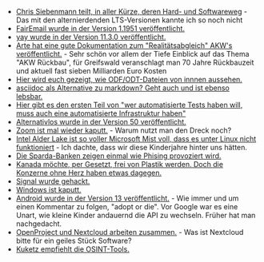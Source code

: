 * [Chris Siebenmann teilt, in aller Kürze, deren Hard- und Softwareweg](https://utcc.utoronto.ca/~cks/space/blog/sysadmin/OurSlowServerTurnover) - Das mit den alternierdenden LTS-Versionen kannte ich so noch nicht
* [FairEmail wurde in der Version 1.1951 veröffentlicht.](https://github.com/M66B/FairEmail/releases/tag/1.1951)
* [yay wurde in der Version 11.3.0 veröffentlicht.](https://github.com/Jguer/yay/releases/tag/v11.3.0)
* [Arte hat eine gute Dokumentation zum "Realitätsabgleich" AKW's veröffentlicht.](https://www.youtube.com/watch?v=2gOrrI4UxFs) - Sehr schön vor allem der Tiefe Einblick auf das Thema "AKW Rückbau", für Greifswald veranschlagt man 70 Jahre Rückbauzeit und aktuell fast sieben Milliarden Euro Kosten
* [Hier wird euch gezeigt, wie ODF/ODT-Dateien von innnen aussehen.](https://opensource.com/article/22/8/odt-files)
* [asciidoc als Alternative zu markdown? Geht auch und ist ebenso lebsbar.](https://opensource.com/article/22/8/drop-markdown-asciidoc)
* [Hier gibt es den ersten Teil von "wer automatisierte Tests haben will, muss auch eine automatisierte Infrastruktur haben"](https://www.opensourcerers.org/2022/08/15/why-test-automation-wont-work-without-infrastructure-automation-part-ii/)
* [Alternativlos wurde in der Version 50 veröffentlicht.](https://alternativlos.org/50/)
* [Zoom ist mal wieder kaputt.](https://www.borncity.com/blog/2022/08/15/schwachstelle-in-zoom-fr-macos/) - Warum nutzt man den Dreck noch?
* [Intel Alder Lake ist so voller Microsoft Mist voll, dass es unter Linux nicht funktioniert](https://www.phoronix.com/news/Greg-KH-No-ADL-Webcam-Laptop) - Ich dachte, dass wir diese Kinderjahre hinter uns hätten.
* [Die Sparda-Banken zeigen einmal wie Phising provoziert wird.](https://www.kuketz-blog.de/phishing-leicht-gemacht-sparda-banken-verlinken-fremde-website-in-offiziellen-briefen/)
* [Kanada möchte, per Gesetzt, frei von Plastik werden. Doch die Konzerne ohne Herz haben etwas dagegen.](https://netzfrauen.org/2022/08/15/kanada-3/)
* [Signal wurde gehackt.](https://www.borncity.com/blog/2022/08/16/signal-opfer-des-twilio-hacks/)
* [Windows ist kaputt.](https://www.borncity.com/blog/2022/08/16/windows-diensthost-lokales-system-luft-nach-dem-boot-seit-update-mit-hoher-last/)
* [Android wurde in der Version 13 veröffentlicht.](https://lwn.net/Articles/904771/) - Wie immer und um einen Kommentar zu folgen, "adopt or die". Vor Google war es eine Unart, wie kleine Kinder andauernd die API zu wechseln. Früher hat man nachgedacht.
* [OpenProject und Nextcloud arbeiten zusammen.](https://nextcloud.com/blog/openproject-and-nextcloud-integrate-project-management-and-file-management/) - Was ist Nextcloud bitte für ein geiles Stück Software?
* [Kuketz empfiehlt die OSINT-Tools.](https://www.kuketz-blog.de/empfehlungsecke-osint-tools/)
